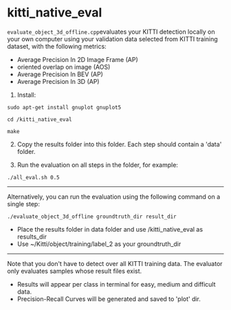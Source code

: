 # kitti_native_eval

`evaluate_object_3d_offline.cpp`evaluates your KITTI detection locally on your own computer using your validation data selected from KITTI training dataset, with the following metrics:

- Average Precision In 2D Image Frame (AP)
- oriented overlap on image (AOS)
- Average Precision In BEV (AP)
- Average Precision In 3D (AP)

1. Install:
```
sudo apt-get install gnuplot gnuplot5

cd /kitti_native_eval

make
```

2. Copy the results folder into this folder. Each step should contain a 'data' folder.

3. Run the evaluation on all steps in the folder, for example:
```
./all_eval.sh 0.5
```
---
Alternatively, you can run the evaluation using the following command on a single step:
```
./evaluate_object_3d_offline groundtruth_dir result_dir
```

- Place the results folder in data folder and use /kitti_native_eval as results_dir
- Use ~/Kitti/object/training/label_2  as your groundtruth_dir

---

Note that you don't have to detect over all KITTI training data. The evaluator only evaluates samples whose result files exist.

- Results will appear per class in terminal for easy, medium and difficult data.
- Precision-Recall Curves will be generated and saved to 'plot' dir.
